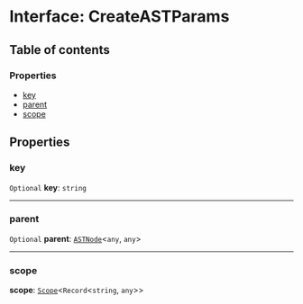 # Interface: CreateASTParams

## Table of contents

### Properties

* [key](/en/auto-docs/free-layout-editor/interfaces/CreateASTParams.md#key)
* [parent](/en/auto-docs/free-layout-editor/interfaces/CreateASTParams.md#parent)
* [scope](/en/auto-docs/free-layout-editor/interfaces/CreateASTParams.md#scope)

## Properties

### key

`Optional` **key**: `string`

***

### parent

`Optional` **parent**: [`ASTNode`](/en/auto-docs/free-layout-editor/classes/ASTNode.md)<`any`, `any`>

***

### scope

**scope**: [`Scope`](/en/auto-docs/free-layout-editor/classes/Scope.md)<`Record`<`string`, `any`>>
